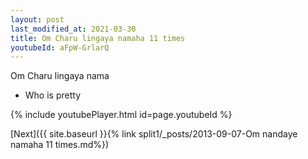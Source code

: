 ```yaml
---
layout: post
last_modified_at: 2021-03-30
title: Om Charu lingaya namaha 11 times
youtubeId: aFpW-GrlarQ
---
```

 
 
Om Charu lingaya nama 
 
 -  Who is pretty 
 
  
 
  
 
 
 
 
 
 


{% include youtubePlayer.html id=page.youtubeId %}
 
[Next]({{ site.baseurl }}{% link  split1/_posts/2013-09-07-Om nandaye namaha 11 times.md%})
 
